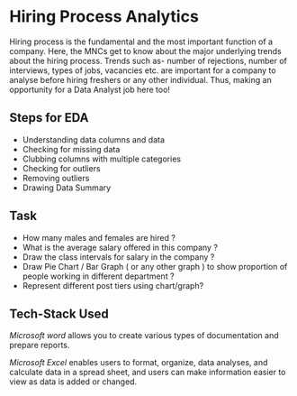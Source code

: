 
# Hiring Process Analytics

Hiring process is the fundamental and the most important function of a company. Here, the MNCs get to know about the major underlying trends about the hiring process. Trends such as- number of rejections, number of interviews, types of jobs, vacancies etc. are important for a company to analyse before hiring freshers or any other individual. Thus, making an opportunity for a Data Analyst job here too!

## Steps for EDA

* Understanding data columns and data
* Checking for missing data
* Clubbing columns with multiple categories
* Checking for outliers
* Removing outliers
* Drawing Data Summary

## Task

* How many males and females are hired ?
* What is the average salary offered in this company ?
* Draw the class intervals for salary in the company ?
* Draw Pie Chart / Bar Graph ( or any other graph ) to show proportion of people working in different department ?
* Represent different post tiers using chart/graph?


## Tech-Stack Used

*Microsoft word* allows you to create various types of documentation and prepare reports. 

*Microsoft Excel* enables users to format, organize, data analyses, and calculate data in a spread sheet, and users can make information easier to view as data is added or changed. 
